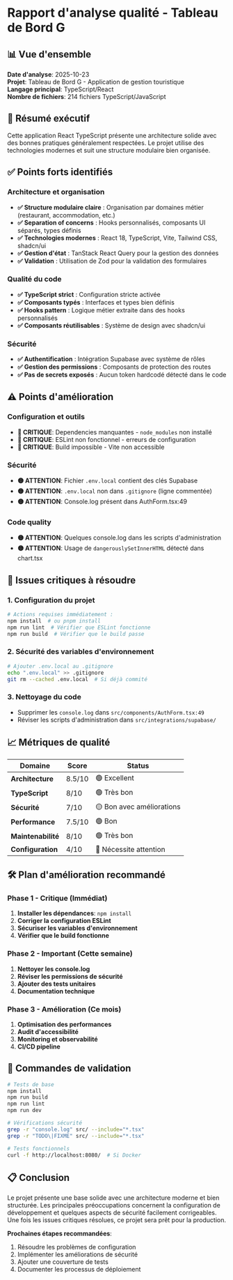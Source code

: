 # Rapport d'analyse qualité - Tableau de Bord G

## 📊 Vue d'ensemble

**Date d'analyse**: 2025-10-23  
**Projet**: Tableau de Bord G - Application de gestion touristique  
**Langage principal**: TypeScript/React  
**Nombre de fichiers**: 214 fichiers TypeScript/JavaScript  

## 🎯 Résumé exécutif

Cette application React TypeScript présente une architecture solide avec des bonnes pratiques généralement respectées. Le projet utilise des technologies modernes et suit une structure modulaire bien organisée.

## ✅ Points forts identifiés

### Architecture et organisation
- **✅ Structure modulaire claire** : Organisation par domaines métier (restaurant, accommodation, etc.)
- **✅ Separation of concerns** : Hooks personnalisés, composants UI séparés, types définis
- **✅ Technologies modernes** : React 18, TypeScript, Vite, Tailwind CSS, shadcn/ui
- **✅ Gestion d'état** : TanStack React Query pour la gestion des données
- **✅ Validation** : Utilisation de Zod pour la validation des formulaires

### Qualité du code
- **✅ TypeScript strict** : Configuration stricte activée
- **✅ Composants typés** : Interfaces et types bien définis
- **✅ Hooks pattern** : Logique métier extraite dans des hooks personnalisés
- **✅ Composants réutilisables** : Système de design avec shadcn/ui

### Sécurité
- **✅ Authentification** : Intégration Supabase avec système de rôles
- **✅ Gestion des permissions** : Composants de protection des routes
- **✅ Pas de secrets exposés** : Aucun token hardcodé détecté dans le code

## ⚠️ Points d'amélioration

### Configuration et outils
- **🔴 CRITIQUE**: Dependencies manquantes - `node_modules` non installé
- **🔴 CRITIQUE**: ESLint non fonctionnel - erreurs de configuration
- **🔴 CRITIQUE**: Build impossible - Vite non accessible

### Sécurité
- **🟡 ATTENTION**: Fichier `.env.local` contient des clés Supabase
- **🟡 ATTENTION**: `.env.local` non dans `.gitignore` (ligne commentée)
- **🟡 ATTENTION**: Console.log présent dans AuthForm.tsx:49

### Code quality
- **🟡 ATTENTION**: Quelques console.log dans les scripts d'administration
- **🟡 ATTENTION**: Usage de `dangerouslySetInnerHTML` détecté dans chart.tsx

## 🚨 Issues critiques à résoudre

### 1. Configuration du projet
```bash
# Actions requises immédiatement :
npm install  # ou pnpm install
npm run lint  # Vérifier que ESLint fonctionne
npm run build  # Vérifier que le build passe
```

### 2. Sécurité des variables d'environnement
```bash
# Ajouter .env.local au .gitignore
echo ".env.local" >> .gitignore
git rm --cached .env.local  # Si déjà commité
```

### 3. Nettoyage du code
- Supprimer les `console.log` dans `src/components/AuthForm.tsx:49`
- Réviser les scripts d'administration dans `src/integrations/supabase/`

## 📈 Métriques de qualité

| Domaine | Score | Status |
|---------|-------|--------|
| **Architecture** | 8.5/10 | 🟢 Excellent |
| **TypeScript** | 8/10 | 🟢 Très bon |
| **Sécurité** | 7/10 | 🟡 Bon avec améliorations |
| **Performance** | 7.5/10 | 🟢 Bon |
| **Maintenabilité** | 8/10 | 🟢 Très bon |
| **Configuration** | 4/10 | 🔴 Nécessite attention |

## 🛠️ Plan d'amélioration recommandé

### Phase 1 - Critique (Immédiat)
1. **Installer les dépendances**: `npm install`
2. **Corriger la configuration ESLint**
3. **Sécuriser les variables d'environnement**
4. **Vérifier que le build fonctionne**

### Phase 2 - Important (Cette semaine)
1. **Nettoyer les console.log**
2. **Réviser les permissions de sécurité**
3. **Ajouter des tests unitaires**
4. **Documentation technique**

### Phase 3 - Amélioration (Ce mois)
1. **Optimisation des performances**
2. **Audit d'accessibilité**
3. **Monitoring et observabilité**
4. **CI/CD pipeline**

## 🔧 Commandes de validation

```bash
# Tests de base
npm install
npm run build
npm run lint
npm run dev

# Vérifications sécurité
grep -r "console.log" src/ --include="*.tsx"
grep -r "TODO\|FIXME" src/ --include="*.tsx"

# Tests fonctionnels
curl -f http://localhost:8080/  # Si Docker
```

## 📋 Conclusion

Le projet présente une base solide avec une architecture moderne et bien structurée. Les principales préoccupations concernent la configuration de développement et quelques aspects de sécurité facilement corrigeables. Une fois les issues critiques résolues, ce projet sera prêt pour la production.

**Prochaines étapes recommandées**: 
1. Résoudre les problèmes de configuration
2. Implémenter les améliorations de sécurité  
3. Ajouter une couverture de tests
4. Documenter les processus de déploiement